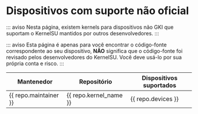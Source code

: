 # Dispositivos com suporte não oficial

::: aviso
Nesta página, existem kernels para dispositivos não GKI que suportam o KernelSU mantidos por outros desenvolvedores.
:::

::: aviso
Esta página é apenas para você encontrar o código-fonte correspondente ao seu dispositivo, **NÃO** significa que o código-fonte foi revisado pelos desenvolvedores do KernelSU. Você deve usá-lo por sua própria conta e risco.
:::

<script setup>
import data from '../../repos.json'
</script>

<table>
   <thead>
      <tr>
         <th>Mantenedor</th>
         <th>Repositório</th>
         <th>Dispositivos suportados</th>
      </tr>
   </thead>
   <tbody>
    <tr v-for="repo in data" :key="repo.devices">
        <td><a :href="repo.maintainer_link" target="_blank" rel="noreferrer">{{ repo.maintainer }}</a></td>
        <td><a :href="repo.kernel_link" target="_blank" rel="noreferrer">{{ repo.kernel_name }}</a></td>
        <td>{{ repo.devices }}</td>
    </tr>
   </tbody>
</table>
